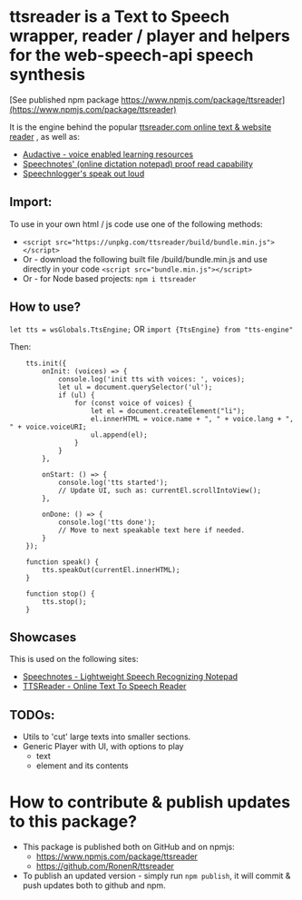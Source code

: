 # ttsreader is a Text to Speech wrapper, reader / player and helpers for the web-speech-api speech synthesis

[See published npm package https://www.npmjs.com/package/ttsreader](https://www.npmjs.com/package/ttsreader)

It is the engine behind the popular [ttsreader.com online text & website reader](https://ttsreader.com/) , as well as:
- [Audactive - voice enabled learning resources](https://audactive.com/)
- [Speechnotes' (online dictation notepad) proof read capability](https://speechnotes.co/)
- [Speechnlogger's speak out loud](https://speechlogger.com/)


## Import:

To use in your own html / js code use one of the following methods:
  - `<script src="https://unpkg.com/ttsreader/build/bundle.min.js"></script>`
  - Or - download the following built file /build/bundle.min.js and use directly in your code `<script src="bundle.min.js"></script>`
  - Or - for Node based projects: `npm i ttsreader`

## How to use?

`let tts = wsGlobals.TtsEngine;`
OR
`import {TtsEngine} from "tts-engine"`

Then:
        
        tts.init({
            onInit: (voices) => {
                console.log('init tts with voices: ', voices);
                let ul = document.querySelector('ul');
                if (ul) {
                    for (const voice of voices) {
                        let el = document.createElement("li");
                        el.innerHTML = voice.name + ", " + voice.lang + ", " + voice.voiceURI;
                        ul.append(el);
                    }
                }
            },

            onStart: () => {
                console.log('tts started');
                // Update UI, such as: currentEl.scrollIntoView();
            },

            onDone: () => {
                console.log('tts done');
                // Move to next speakable text here if needed.
            }
        });

        function speak() {
            tts.speakOut(currentEl.innerHTML);
        }

        function stop() {
            tts.stop();
        }

        
## Showcases

This is used on the following sites:
- [Speechnotes - Lightweight Speech Recognizing Notepad](https://speechnotes.co/)
- [TTSReader - Online Text To Speech Reader](https://ttsreader.com/)

## TODOs:

- Utils to 'cut' large texts into smaller sections.
- Generic Player with UI, with options to play
  - text
  - element and its contents 

# How to contribute & publish updates to this package?
- This package is published both on GitHub and on npmjs:
  - https://www.npmjs.com/package/ttsreader
  - https://github.com/RonenR/ttsreader
- To publish an updated version - simply run `npm publish`, it will commit & push updates both to github and npm.

